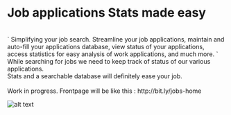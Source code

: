 # Job applications Stats made easy
<br>
`
Simplifying your job search. Streamline your job applications, maintain and auto-fill your applications database, view status of your applications, access statistics for easy analysis of work applications, and much more.
`
While searching for jobs we need to keep track of status of our various applications. <br>
Stats and a searchable database will definitely ease your job.
<br>
<br>
Work in progress. Frontpage will be like this : http://bit.ly/jobs-home
<br>

![alt text](https://github.com/KaranTyagi/job-applications-stats/blob/master/demo.gif)
